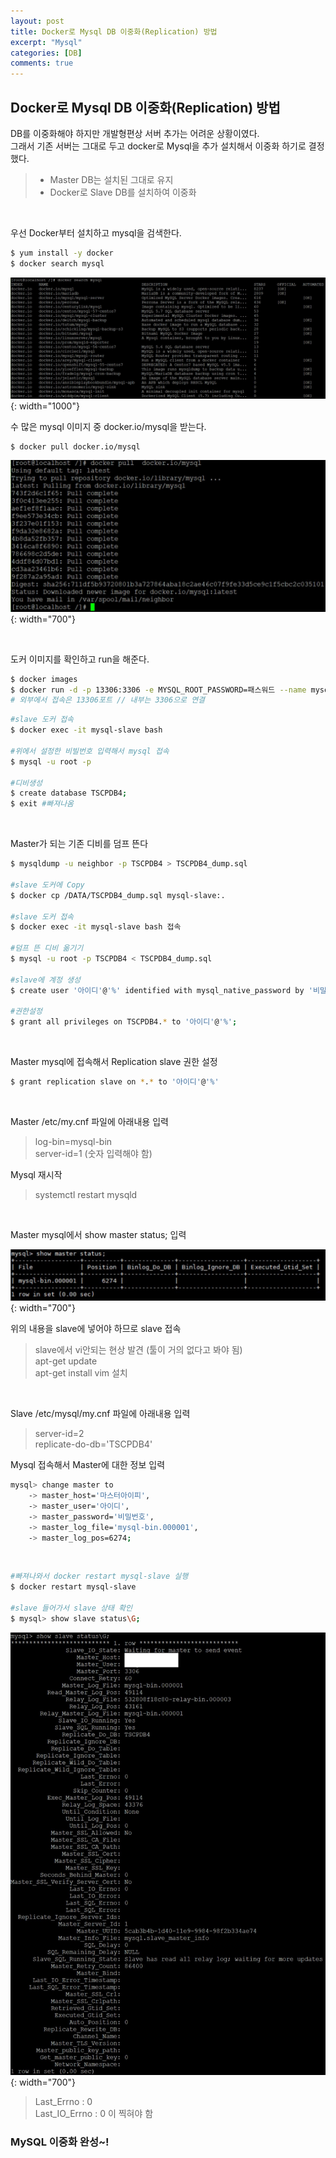 ```yaml
---
layout: post
title: Docker로 Mysql DB 이중화(Replication) 방법
excerpt: "Mysql"
categories: [DB]
comments: true
---
```


## Docker로 Mysql DB 이중화(Replication) 방법
DB를 이중화해야 하지만 개발형편상 서버 추가는 어려운 상황이였다.  
그래서 기존 서버는 그대로 두고 docker로 Mysql을 추가 설치해서 이중화 하기로 결정했다.

> - Master DB는 설치된 그대로 유지
> - Docker로 Slave DB를 설치하여 이중화

<br/>

우선 Docker부터 설치하고 mysql을 검색한다.
```bash
$ yum install -y docker
$ docker search mysql
```

 ![Image](/img/190607/1_docker_search_mysql.jpg){: width="1000"}

수 많은 mysql 이미지 중 docker.io/mysql을 받는다.
```bash
$ docker pull docker.io/mysql
```
![Image](/img/190607/2_docker_pull_mysql.jpg){: width="700"}

<br/>

도커 이미지를 확인하고 run을 해준다.
```bash
$ docker images
$ docker run -d -p 13306:3306 -e MYSQL_ROOT_PASSWORD=패스워드 --name mysql-slave mysql
# 외부에서 접속은 13306포트 // 내부는 3306으로 연결
```

```bash
#slave 도커 접속
$ docker exec -it mysql-slave bash

#위에서 설정한 비빌번호 입력해서 mysql 접속
$ mysql -u root -p

#디비생성
$ create database TSCPDB4;
$ exit #빠져나옴
```

<br/>

Master가 되는 기존 디비를 덤프 뜬다
```bash
$ mysqldump -u neighbor -p TSCPDB4 > TSCPDB4_dump.sql  

#slave 도커에 Copy
$ docker cp /DATA/TSCPDB4_dump.sql mysql-slave:.

#slave 도커 접속
$ docker exec -it mysql-slave bash 접속

#덤프 뜬 디비 옮기기
$ mysql -u root -p TSCPDB4 < TSCPDB4_dump.sql

#slave에 계정 생성
$ create user '아이디'@'%' identified with mysql_native_password by '비밀번호';

#권한설정
$ grant all privileges on TSCPDB4.* to '아이디'@'%';
```

<br/>

Master mysql에 접속해서 Replication slave 권한 설정

```bash
$ grant replication slave on *.* to '아이디'@'%'  
```

<br/>

Master /etc/my.cnf 파일에 아래내용 입력
> log-bin=mysql-bin  
> server-id=1  (숫자 입력해야 함)

Mysql 재시작
> systemctl restart mysqld

<br/>

Master mysql에서 show master status; 입력

![Image](/img/190607/5_show_master_status.jpg){: width="700"}

위의 내용을 slave에 넣어야 하므로 slave 접속  

> slave에서 vi안되는 현상 발견 (툴이 거의 없다고 봐야 됨)  
> apt-get update  
> apt-get install vim 설치

<br/>

Slave /etc/mysql/my.cnf 파일에 아래내용 입력
> server-id=2  
> replicate-do-db='TSCPDB4'

Mysql 접속해서 Master에 대한 정보 입력
```bash
mysql> change master to
    -> master_host='마스터아이피',
    -> master_user='아이디',
    -> master_password='비밀번호',
    -> master_log_file='mysql-bin.000001',
    -> master_log_pos=6274;
```

<br/>

```bash
#빠져나와서 docker restart mysql-slave 실행
$ docker restart mysql-slave

#slave 들어가서 slave 상태 확인
$ mysql> show slave status\G;
```
![Image](/img/190607/6_complete.jpg){: width="700"}

>Last_Errno : 0  
>Last_IO_Errno : 0 이 찍혀야 함

### MySQL 이중화 완성~!